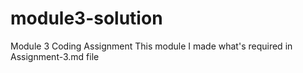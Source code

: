 # module3-solution
Module 3 Coding Assignment
This module I made what's required in Assignment-3.md file 
